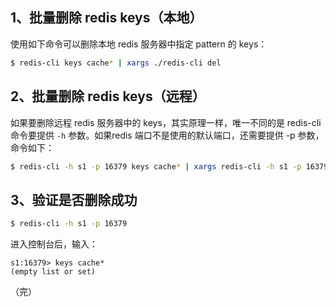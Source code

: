 ## 1、批量删除 redis keys（本地）

使用如下命令可以删除本地 redis 服务器中指定 pattern 的 keys：

```sh
$ redis-cli keys cache* | xargs ./redis-cli del
```



## 2、批量删除 redis keys（远程）

如果要删除远程 redis 服务器中的 keys，其实原理一样，唯一不同的是 redis-cli 命令要提供 `-h` 参数。如果redis 端口不是使用的默认端口，还需要提供 -p 参数，命令如下：

```sh
$ redis-cli -h s1 -p 16379 keys cache* | xargs redis-cli -h s1 -p 16379 del
```



## 3、验证是否删除成功

```sh
$ redis-cli -h s1 -p 16379
```

进入控制台后，输入：

```redis
s1:16379> keys cache*
(empty list or set)
```



（完）







